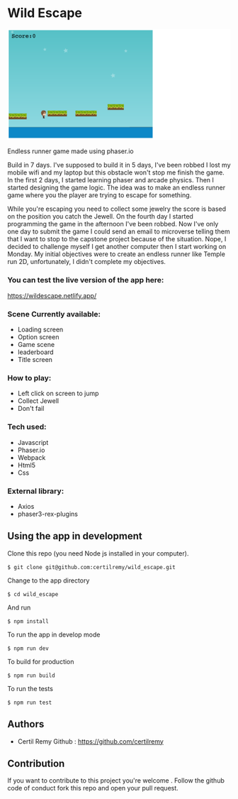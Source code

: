 # Wild Escape
<p align="center">
    <img src="final.png">
</p>


Endless runner game made using phaser.io 

Build in 7 days. I've supposed to build it in 5 days, I've been robbed I lost my mobile wifi and my laptop but this obstacle won't stop me finish the game. In the first 2 days, I started learning phaser and arcade physics. Then I started designing the game logic. The idea was to make an endless runner game where you the player are trying to escape for something.

While you're escaping you need to collect some jewelry the score is based on the position you catch the Jewell. On the fourth day I started programming the game in the afternoon I've been robbed. Now I've only one day to submit the game I could send an email to microverse telling them that I want to stop to the capstone project because of the situation. Nope, I decided to challenge myself I get another computer then I start working on Monday. My initial objectives were to create an endless runner like Temple run 2D, unfortunately, I didn't complete my objectives.

### You can test the live version of the app here:
 https://wildescape.netlify.app/ 

### Scene Currently available:

* Loading screen
* Option screen
* Game scene
* leaderboard
* Title screen

### How to play:

* Left click on screen to jump
* Collect Jewell
* Don't fail

### Tech used:

* Javascript
* Phaser.io
* Webpack
* Html5
* Css

### External library:
* Axios
* phaser3-rex-plugins

## Using the app in development 
Clone this repo (you need Node js installed in your computer).
```
$ git clone git@github.com:certilremy/wild_escape.git
```

Change to the app directory 
 
 ```
$ cd wild_escape
 ```

   And run 

```
$ npm install 
```

To run the app in develop mode

```
$ npm run dev
```


To build for production

```
$ npm run build
```

To run the tests

```
$ npm run test
```

## Authors

* Certil Remy    Github : https://github.com/certilremy

## Contribution 

If you want to contribute to this project you're welcome .
Follow the github code of conduct fork this repo and open your pull request. 